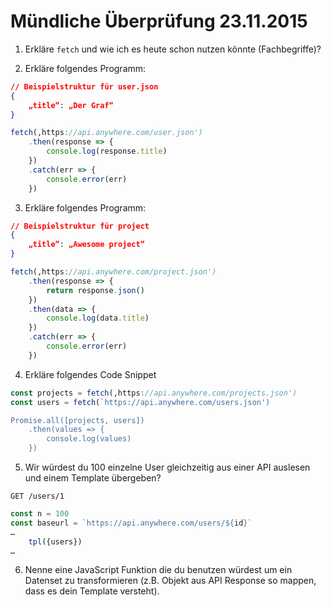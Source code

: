 # Mündliche Überprüfung 23.11.2015

1. Erkläre `fetch` und wie ich es heute schon nutzen könnte (Fachbegriffe)?

2. Erkläre folgendes Programm:

```json
// Beispielstruktur für user.json
{
	„title“: „Der Graf“
}
```

```javascript
fetch(‚https://api.anywhere.com/user.json')
	.then(response => {
		console.log(response.title)
	})
	.catch(err => {
		console.error(err)
	})
```

3. Erkläre folgendes Programm:

```json
// Beispielstruktur für project
{
	„title“: „Awesome project“
}
```

```javascript
fetch(‚https://api.anywhere.com/project.json')
	.then(response => {
		return response.json()
	})
	.then(data => {
		console.log(data.title)
	})
	.catch(err => {
		console.error(err)
	})
```

4. Erkläre folgendes Code Snippet

```javascript
const projects = fetch(‚https://api.anywhere.com/projects.json')
const users = fetch(`https://api.anywhere.com/users.json')

Promise.all([projects, users])
	.then(values => {
		console.log(values)
	})
```

5. Wir würdest du 100 einzelne User gleichzeitig aus einer API auslesen und einem Template übergeben?

```HTTP
GET /users/1
```

```javascript
const n = 100
const baseurl = `https://api.anywhere.com/users/${id}`
…
	tpl({users})
…
```

6. Nenne eine JavaScript Funktion die du benutzen würdest um ein Datenset zu transformieren (z.B. Objekt aus API Response so mappen, dass es dein Template versteht).